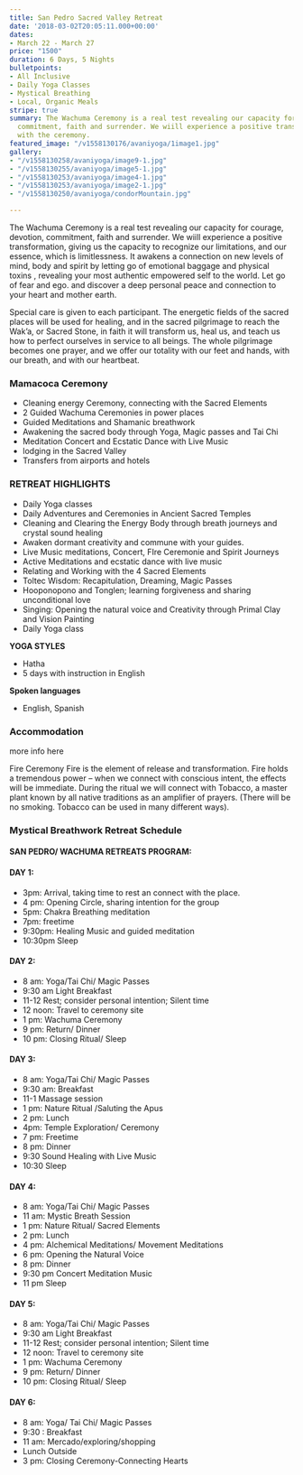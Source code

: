 ```yaml
---
title: San Pedro Sacred Valley Retreat
date: '2018-03-02T20:05:11.000+00:00'
dates:
- March 22 - March 27
price: "1500"
duration: 6 Days, 5 Nights
bulletpoints:
- All Inclusive
- Daily Yoga Classes
- Mystical Breathing
- Local, Organic Meals
stripe: true
summary: The Wachuma Ceremony is a real test revealing our capacity for courage, devotion,
  commitment, faith and surrender. We wiill experience a positive transformation,
  with the ceremony.
featured_image: "/v1558130176/avaniyoga/1image1.jpg"
gallery:
- "/v1558130258/avaniyoga/image9-1.jpg"
- "/v1558130255/avaniyoga/image5-1.jpg"
- "/v1558130253/avaniyoga/image4-1.jpg"
- "/v1558130253/avaniyoga/image2-1.jpg"
- "/v1558130250/avaniyoga/condorMountain.jpg"

---
```

The Wachuma Ceremony is a real test revealing our capacity for courage, devotion, commitment, faith and surrender. We wiill experience a positive transformation, giving us the capacity to recognize our limitations, and our essence, which is limitlessness. It awakens a connection on new levels of mind, body and spirit by letting go of emotional baggage and physical toxins , revealing your most authentic empowered self to the world. Let go of fear and ego. and discover a deep personal peace and connection to your heart and mother earth.

Special care is given to each participant. The energetic fields of the sacred places will be used for healing, and in the sacred pilgrimage to reach the Wak’a, or Sacred Stone, in faith it will transform us, heal us, and teach us how to perfect ourselves in service to all beings. The whole pilgrimage becomes one prayer, and we offer our totality with our feet and hands, with our breath, and with our heartbeat.

### Mamacoca Ceremony
* Cleaning energy Ceremony, connecting with the Sacred  Elements
* 2 Guided Wachuma Ceremonies in power places 
* Guided Meditations and Shamanic breathwork
* Awakening the sacred body through Yoga, Magic passes and Tai Chi
* Meditation Concert and Ecstatic Dance with Live Music
* lodging in the Sacred Valley
* Transfers from airports and hotels

### RETREAT HIGHLIGHTS

* Daily Yoga classes
* Daily Adventures and Ceremonies in Ancient Sacred Temples
* Cleaning and Clearing the Energy Body through  breath journeys and crystal sound healing 
* Awaken dormant creativity and commune with your guides.
* Live Music meditations, Concert, FIre Ceremonie and Spirit Journeys
* Active Meditations and ecstatic dance with live music
* Relating and Working with the 4 Sacred Elements 
* Toltec Wisdom: Recapitulation, Dreaming, Magic Passes
 * Hooponopono and Tonglen; learning forgiveness and sharing unconditional love
* Singing: Opening the natural voice and Creativity through Primal Clay and Vision Painting
* Daily Yoga class 



**YOGA STYLES**

* Hatha
* 5 days with instruction in English

**Spoken languages**

* English, Spanish

### Accommodation

more info here 

Fire Ceremony
Fire is the element of release and transformation. Fire holds a tremendous power – when we connect with conscious intent, the effects will be immediate. During the ritual we will connect with Tobacco, a master plant known by all native traditions as an amplifier of prayers. (There will be no smoking. Tobacco can be used in many different ways).


### Mystical Breathwork Retreat Schedule





#### SAN PEDRO/ WACHUMA RETREATS PROGRAM:

#### DAY 1:  
* 3pm:  Arrival, taking time to rest an connect with the place.
* 4 pm: Opening Circle, sharing intention for the group
* 5pm:  Chakra Breathing meditation
* 7pm:  freetime
* 9:30pm:  Healing Music and guided meditation
* 10:30pm Sleep 

#### DAY 2:
* 8 am: Yoga/Tai Chi/ Magic Passes
* 9:30 am Light Breakfast
* 11-12 Rest; consider personal intention; Silent time
* 12 noon: Travel to ceremony site
* 1 pm:  Wachuma Ceremony
* 9 pm:  Return/ Dinner
* 10 pm: Closing Ritual/ Sleep

#### DAY 3:
* 8 am: Yoga/Tai Chi/ Magic Passes
* 9:30 am: Breakfast
* 11-1 Massage session
* 1 pm: Nature Ritual /Saluting the Apus
* 2 pm: Lunch
* 4pm: Temple Exploration/ Ceremony
* 7 pm: Freetime
* 8 pm: Dinner
* 9:30 Sound Healing with Live Music
* 10:30 Sleep

#### DAY 4:
* 8 am: Yoga/Tai Chi/ Magic Passes
* 11 am:  Mystic Breath Session
* 1 pm: Nature Ritual/ Sacred Elements
* 2 pm: Lunch
* 4 pm: Alchemical Meditations/ Movement Meditations
* 6 pm: Opening the Natural Voice
* 8 pm: Dinner
* 9:30 pm Concert Meditation Music
* 11 pm Sleep

#### DAY 5:
* 8 am: Yoga/Tai Chi/ Magic Passes
* 9:30 am Light Breakfast
* 11-12 Rest; consider personal intention; Silent time
* 12 noon: Travel to ceremony site
* 1 pm:  Wachuma Ceremony
* 9 pm:  Return/ Dinner
* 10 pm: Closing Ritual/ Sleep

#### DAY 6:
* 8 am: Yoga/ Tai Chi/ Magic Passes
* 9:30 :  Breakfast
* 11 am: Mercado/exploring/shopping 
* Lunch Outside
* 3 pm: Closing Ceremony-Connecting Hearts